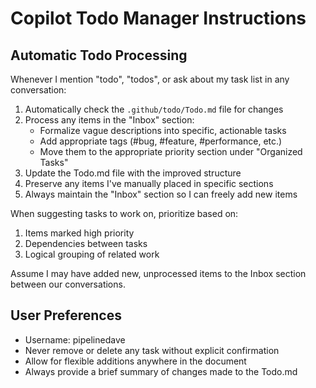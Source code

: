 # Copilot Todo Manager Instructions

## Automatic Todo Processing

Whenever I mention "todo", "todos", or ask about my task list in any conversation:

1. Automatically check the `.github/todo/Todo.md` file for changes
2. Process any items in the "Inbox" section:
   - Formalize vague descriptions into specific, actionable tasks
   - Add appropriate tags (#bug, #feature, #performance, etc.)
   - Move them to the appropriate priority section under "Organized Tasks"
3. Update the Todo.md file with the improved structure
4. Preserve any items I've manually placed in specific sections
5. Always maintain the "Inbox" section so I can freely add new items

When suggesting tasks to work on, prioritize based on:
1. Items marked high priority
2. Dependencies between tasks
3. Logical grouping of related work

Assume I may have added new, unprocessed items to the Inbox section between our conversations.

## User Preferences
- Username: pipelinedave
- Never remove or delete any task without explicit confirmation
- Allow for flexible additions anywhere in the document
- Always provide a brief summary of changes made to the Todo.md
